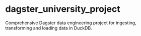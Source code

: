 # dagster_university_project
Comprehensive Dagster data engineering project for ingesting, transforming and loading data in DuckDB.
